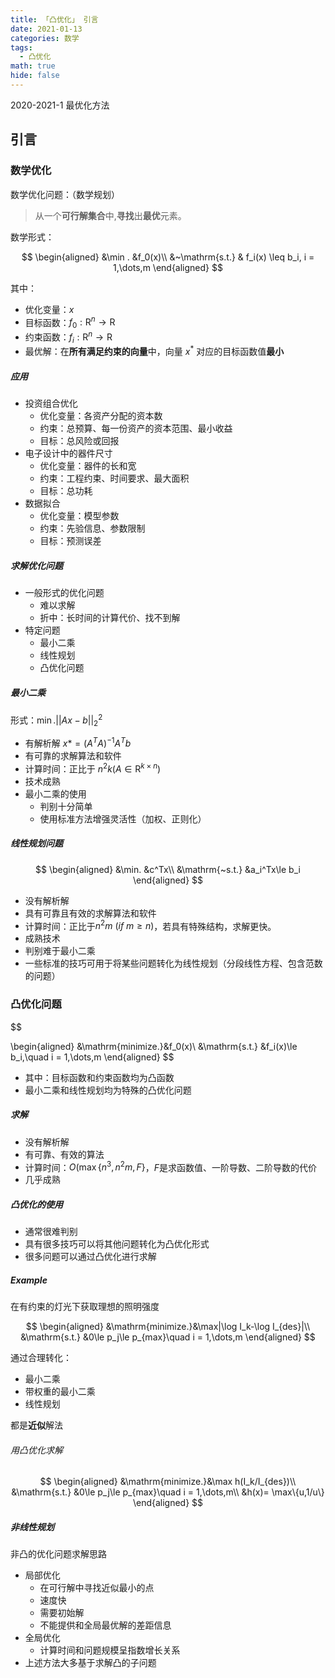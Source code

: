 ```yaml
---
title: 「凸优化」 引言
date: 2021-01-13
categories: 数学
tags:
  - 凸优化
math: true
hide: false
---
```



2020-2021-1 最优化方法

<!-- more -->

## 引言

### 数学优化

数学优化问题：（数学规划）

> 从一个**可行解集合**中,**寻找**出**最优**元素。

数学形式：

$$
\begin{aligned}
    &\min . &f_0(x)\\
    &~\mathrm{s.t.} & f_i(x) \leq b_i, i = 1,\dots,m
\end{aligned}
$$

其中：

- 优化变量：$x$
- 目标函数：$f_0:\mathrm{R}^n\rightarrow\mathrm{R}$
- 约束函数：$f_i:\mathrm{R}^n\rightarrow\mathrm{R}$
- 最优解：在**所有满足约束的向量**中，向量 $x^*$ 对应的目标函数值**最小**

##### 应用

- 投资组合优化
  - 优化变量：各资产分配的资本数
  - 约束：总预算、每⼀份资产的资本范围、最⼩收益
  - ⽬标：总风险或回报
- 电⼦设计中的器件尺⼨
  - 优化变量：器件的长和宽
  - 约束：⼯程约束、时间要求、最⼤⾯积
  - ⽬标：总功耗
- 数据拟合
  - 优化变量：模型参数
  - 约束：先验信息、参数限制
  - ⽬标：预测误差

##### 求解优化问题

- 一般形式的优化问题
  - 难以求解
  - 折中：长时间的计算代价、找不到解
- 特定问题
  - 最小二乘
  - 线性规划
  - 凸优化问题

##### 最小二乘

形式：$\displaystyle\min.||Ax-b||_2^2$

- 有解析解 $x* = (A^TA)^{-1}A^Tb$
- 有可靠的求解算法和软件 <!-- TODO -->
- 计算时间：正比于 $n^2k(A\in \mathrm{R}^{k\times n})$
- 技术成熟
- 最⼩⼆乘的使⽤
  - 判别⼗分简单
  - 使⽤标准⽅法增强灵活性（加权、正则化）

##### 线性规划问题

$$
\begin{aligned}
    &\min. &c^Tx\\
    &\mathrm{~s.t.} &a_i^Tx\le b_i
\end{aligned}
$$


- 没有解析解
- 具有可靠且有效的求解算法和软件
- 计算时间：正⽐于$n^2m~(if~m \ge n)$，若具有特殊结构，求解更快。
- 成熟技术
- 判别难于最⼩⼆乘
- ⼀些标准的技巧可⽤于将某些问题转化为线性规划（分段线性⽅程、包含范数的问题）

### 凸优化问题

$$

\begin{aligned}
    &\mathrm{minimize.}&f_0(x)\\
    &\mathrm{s.t.}     &f_i(x)\le b_i,\quad i = 1,\dots,m
\end{aligned}
$$

- 其中：目标函数和约束函数均为凸函数
- 最⼩⼆乘和线性规划均为特殊的凸优化问题

##### 求解

- 没有解析解
- 有可靠、有效的算法
- 计算时间：$O(\max\{n^3, n^2m,F\}$，$F$是求函数值、一阶导数、二阶导数的代价
- 几乎成熟

##### 凸优化的使用

- 通常很难判别
- 具有很多技巧可以将其他问题转化为凸优化形式
- 很多问题可以通过凸优化进⾏求解

##### Example

在有约束的灯光下获取理想的照明强度

$$
\begin{aligned}
    &\mathrm{minimize.}&\max|\log I_k-\log I_{des}|\\
    &\mathrm{s.t.}     &0\le p_j\le p_{max}\quad i = 1,\dots,m
\end{aligned}
$$

通过合理转化：

- 最小二乘
- 带权重的最小二乘
- 线性规划

都是**近似**解法

###### 用凸优化求解

$$
\begin{aligned}
    &\mathrm{minimize.}&\max h(I_k/I_{des})\\
    &\mathrm{s.t.}     &0\le p_j\le p_{max}\quad i = 1,\dots,m\\
    &h(x)= \max\{u,1/u\}
\end{aligned}
$$

##### 非线性规划

⾮凸的优化问题求解思路
- 局部优化
  - 在可⾏解中寻找近似最⼩的点
  - 速度快
  - 需要初始解
  - 不能提供和全局最优解的差距信息
- 全局优化
  - 计算时间和问题规模呈指数增长关系
- 上述⽅法⼤多基于求解凸的⼦问题

